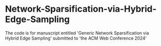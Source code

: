 # Network-Sparsification-via-Hybrid-Edge-Sampling

The code is for manuscript entitled 'Generic Network Sparsification via Hybrid Edge Sampling' submitted to 'the ACM Web Conference 2024'